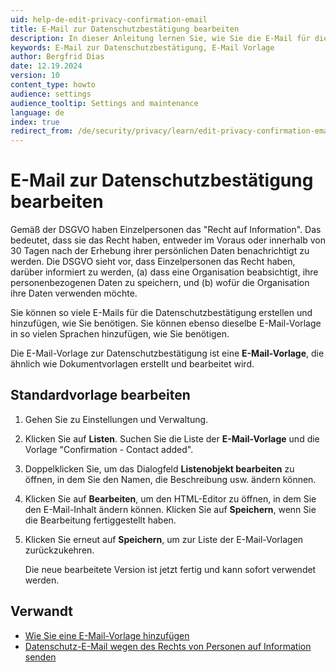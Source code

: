 ```yaml
---
uid: help-de-edit-privacy-confirmation-email
title: E-Mail zur Datenschutzbestätigung bearbeiten
description: In dieser Anleitung lernen Sie, wie Sie die E-Mail für die Datenschutzbestätigung bearbeiten können.
keywords: E-Mail zur Datenschutzbestätigung, E-Mail Vorlage
author: Bergfrid Dias
date: 12.19.2024
version: 10
content_type: howto
audience: settings
audience_tooltip: Settings and maintenance
language: de
index: true
redirect_from: /de/security/privacy/learn/edit-privacy-confirmation-email
---
```


# E-Mail zur Datenschutzbestätigung bearbeiten

Gemäß der DSGVO haben Einzelpersonen das "Recht auf Information". Das bedeutet, dass sie das Recht haben, entweder im Voraus oder innerhalb von 30 Tagen nach der Erhebung ihrer persönlichen Daten benachrichtigt zu werden. Die DSGVO sieht vor, dass Einzelpersonen das Recht haben, darüber informiert zu werden, (a) dass eine Organisation beabsichtigt, ihre personenbezogenen Daten zu speichern, und (b) wofür die Organisation ihre Daten verwenden möchte.

Sie können so viele E-Mails für die Datenschutzbestätigung erstellen und hinzufügen, wie Sie benötigen. Sie können ebenso dieselbe E-Mail-Vorlage in so vielen Sprachen hinzufügen, wie Sie benötigen.

Die E-Mail-Vorlage zur Datenschutzbestätigung ist eine **E-Mail-Vorlage**, die ähnlich wie Dokumentvorlagen erstellt und bearbeitet wird.

## Standardvorlage bearbeiten

1. Gehen Sie zu Einstellungen und Verwaltung.

1. Klicken Sie auf **Listen**. Suchen Sie die Liste der **E-Mail-Vorlage** und die Vorlage "Confirmation - Contact added".

1. Doppelklicken Sie, um das Dialogfeld **Listenobjekt bearbeiten** zu öffnen, in dem Sie den Namen, die Beschreibung usw. ändern können.

1. Klicken Sie auf **Bearbeiten**, um den HTML-Editor zu öffnen, in dem Sie den E-Mail-Inhalt ändern können. Klicken Sie auf **Speichern**, wenn Sie die Bearbeitung fertiggestellt haben.

1. Klicken Sie erneut auf **Speichern**, um zur Liste der E-Mail-Vorlagen zurückzukehren.

    Die neue bearbeitete Version ist jetzt fertig und kann sofort verwendet werden.

## Verwandt

* [Wie Sie eine E-Mail-Vorlage hinzufügen][1]
* [Datenschutz-E-Mail wegen des Rechts von Personen auf Information senden][2]

<!-- Referenced links -->
[1]: ../../../admin/lists/learn/add-email-template.md
[2]: ../learn/send-privacy-confirmation-email.md

<!-- Referenced images -->
